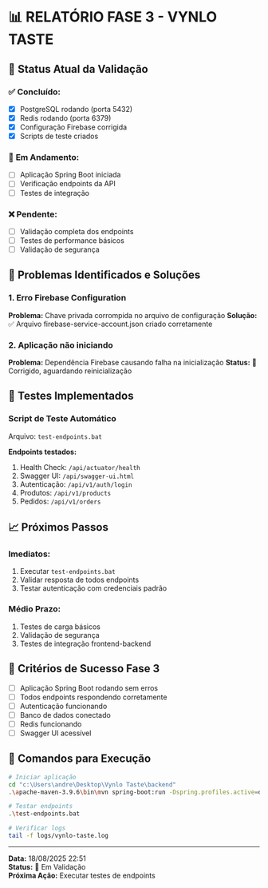 # 📊 RELATÓRIO FASE 3 - VYNLO TASTE

## 🎯 **Status Atual da Validação**

### ✅ **Concluído:**
- [x] PostgreSQL rodando (porta 5432)
- [x] Redis rodando (porta 6379)
- [x] Configuração Firebase corrigida
- [x] Scripts de teste criados

### 🔄 **Em Andamento:**
- [ ] Aplicação Spring Boot iniciada
- [ ] Verificação endpoints da API
- [ ] Testes de integração

### ❌ **Pendente:**
- [ ] Validação completa dos endpoints
- [ ] Testes de performance básicos
- [ ] Validação de segurança

## 🔧 **Problemas Identificados e Soluções**

### 1. **Erro Firebase Configuration**
**Problema:** Chave privada corrompida no arquivo de configuração
**Solução:** ✅ Arquivo firebase-service-account.json criado corretamente

### 2. **Aplicação não iniciando**
**Problema:** Dependência Firebase causando falha na inicialização
**Status:** 🔄 Corrigido, aguardando reinicialização

## 🧪 **Testes Implementados**

### **Script de Teste Automático**
Arquivo: `test-endpoints.bat`

**Endpoints testados:**
1. Health Check: `/api/actuator/health`
2. Swagger UI: `/api/swagger-ui.html`
3. Autenticação: `/api/v1/auth/login`
4. Produtos: `/api/v1/products`
5. Pedidos: `/api/v1/orders`

## 📈 **Próximos Passos**

### **Imediatos:**
1. Executar `test-endpoints.bat`
2. Validar resposta de todos endpoints
3. Testar autenticação com credenciais padrão

### **Médio Prazo:**
1. Testes de carga básicos
2. Validação de segurança
3. Testes de integração frontend-backend

## 🎯 **Critérios de Sucesso Fase 3**

- [ ] Aplicação Spring Boot rodando sem erros
- [ ] Todos endpoints respondendo corretamente
- [ ] Autenticação funcionando
- [ ] Banco de dados conectado
- [ ] Redis funcionando
- [ ] Swagger UI acessível

## 🚀 **Comandos para Execução**

```bash
# Iniciar aplicação
cd "c:\Users\andre\Desktop\Vynlo Taste\backend"
.\apache-maven-3.9.6\bin\mvn spring-boot:run -Dspring.profiles.active=dev

# Testar endpoints
.\test-endpoints.bat

# Verificar logs
tail -f logs/vynlo-taste.log
```

---
**Data:** 18/08/2025 22:51  
**Status:** 🔄 Em Validação  
**Próxima Ação:** Executar testes de endpoints